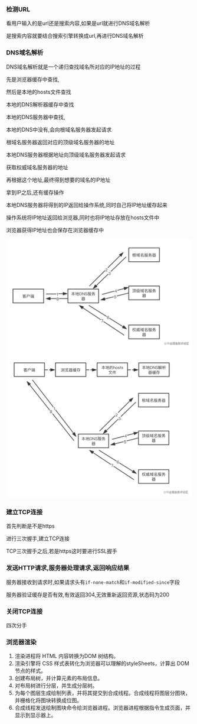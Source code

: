 ### 检测URL

看用户输入的是url还是搜索内容,如果是url就进行DNS域名解析

是搜索内容就要结合搜索引擎转换成url,再进行DNS域名解析

### DNS域名解析

DNS域名解析就是一个递归查找域名所对应的IP地址的过程

先是浏览器缓存中查找,

然后是本地的hosts文件查找

本地的DNS解析器缓存中查找

本地的DNS服务器中查找,

本地的DNS中没有,会向根域名服务器发起请求

根域名服务器返回对应的顶级域名服务器的地址

本地DNS服务器根据地址向顶级域名服务器发起请求

获取权威域名服务器的地址

再根据这个地址,最终得到想要的域名的IP地址

拿到IP之后,还有缓存操作

本地DNS服务器将得到的IP返回给操作系统,同时自己将IP地址缓存起来

操作系统将IP地址返回给浏览器,同时也将IP地址存放在hosts文件中

浏览器获得IP地址也会保存在浏览器缓存中

<img src="image/fb6e391559114715902f2f11fe35226btplv-k3u1fbpfcp-zoom-in-crop-mark4536000.webp" alt="GitHub" style="zoom:50%;" />

<img src="image/7a05842f30db483ca304fe9228380530tplv-k3u1fbpfcp-zoom-in-crop-mark4536000.webp" alt="GitHub" style="zoom:50%;" />

### 建立TCP连接

首先判断是不是https

进行三次握手,建立TCP连接

TCP三次握手之后,若是https这时要进行SSL握手

### 发送HTTP请求,服务器处理请求,返回响应结果

服务器接收到请求时,如果请求头有`if-none-match`和`if-modified-since`字段

服务器验证缓存是否有效,有效返回304,无效重新返回资源,状态码为200

### 关闭TCP连接

四次分手

### 浏览器渲染

1. 渲染进程将 HTML 内容转换为DOM 树结构。
2. 渲染引擎将 CSS 样式表转化为浏览器可以理解的styleSheets，计算出 DOM 节点的样式。
3. 创建布局树，并计算元素的布局信息。
4. 对布局树进行分层，并生成分层树。
5. 为每个图层生成绘制列表，并将其提交到合成线程。合成线程将图层分图块，并栅格化将图块转换成位图。
6. 合成线程发送绘制图块命令给浏览器进程。浏览器进程根据指令生成页面，并显示到显示器上。



